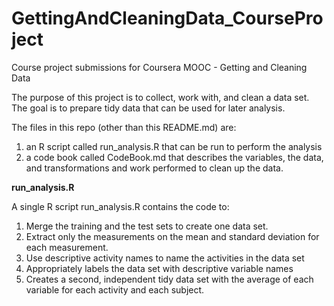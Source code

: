 GettingAndCleaningData_CourseProject
====================================

Course project submissions for Coursera MOOC - Getting and Cleaning Data

The purpose of this project is to collect, work with, and clean a data set. 
The goal is to prepare tidy data that can be used for later analysis. 

The files in this repo (other than this README.md) are: 
1) an R script called run_analysis.R that can be run to perform the analysis
2) a code book called CodeBook.md that describes the variables, the data, and transformations and work  performed to clean up the data. 

**run_analysis.R**

A single R script run_analysis.R contains the code to:

1) Merge the training and the test sets to create one data set.
2) Extract only the measurements on the mean and standard deviation for each measurement.
3) Use descriptive activity names to name the activities in the data set
4) Appropriately labels the data set with descriptive variable names
5) Creates a second, independent tidy data set with the average of each variable for each activity and each subject.
